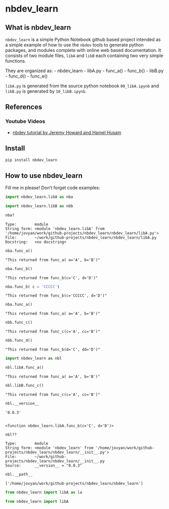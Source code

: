# nbdev_learn

<!-- WARNING: THIS FILE WAS AUTOGENERATED! DO NOT EDIT! -->

## What is nbdev_learn

`nbdev_learn` is a simple Python Notebook github based project intended
as a simple example of how to use the `nbdev` tools to generate python
packages, and modules complete with online web based documentation. It
consists of two module files, `libA` and `libB` each containing two very
simple functions.

They are organized as: - nbdev_learn - libA.py - func_a() - func_b() -
libB.py - func_d() - func_e()

`libA.py` is generated from the source python notebook `00_libA.ipynb`
and `libB.py` is generated by `10_libB.ipynb`.

## References

### Youtube Videos

- [nbdev tutorial by Jeremy Howard and Hamel
  Husain](https://www.youtube.com/watch?v=67FdzLSt4aA)

## Install

``` sh
pip install nbdev_learn
```

## How to use nbdev_learn

Fill me in please! Don’t forget code examples:

``` python
import nbdev_learn.libA as nba
```

``` python
import nbdev_learn.libB as nbb
```

``` python
nba?
```

    Type:        module
    String form: <module 'nbdev_learn.libA' from '/home/jovyan/work/github-projects/nbdev_learn/nbdev_learn/libA.py'>
    File:        ~/work/github-projects/nbdev_learn/nbdev_learn/libA.py
    Docstring:   <no docstring>

``` python
nba.func_a()
```

    "This returned from func_a( a='A', b='B')"

``` python
nba.func_b()
```

    "This returned from func_b(c='C', d='D')"

``` python
nba.func_b( c = 'CCCCC')
```

    "This returned from func_b(c='CCCCC', d='D')"

``` python
nba.func_a()
```

    "This returned from func_a( a='A', b='B')"

``` python
nbb.func_c()
```

    "This returned from func_c(c='A', cc='B')"

``` python
nbb.func_d()
```

    "This returned from func_b(d='C', dd='D')"

``` python
import nbdev_learn as nbl
```

``` python
nbl.libA.func_a()
```

    "This returned from func_a( a='A', b='B')"

``` python
nbl.libB.func_c()
```

    "This returned from func_c(c='A', cc='B')"

``` python
nbl.__version__
```

    '0.0.3'

``` python
```

    <function nbdev_learn.libA.func_b(c='C', d='D')>

``` python
nbl??
```

    Type:        module
    String form: <module 'nbdev_learn' from '/home/jovyan/work/github-projects/nbdev_learn/nbdev_learn/__init__.py'>
    File:        ~/work/github-projects/nbdev_learn/nbdev_learn/__init__.py
    Source:      __version__ = "0.0.3"

``` python
nbl.__path__
```

    ['/home/jovyan/work/github-projects/nbdev_learn/nbdev_learn']

``` python
from nbdev_learn import libA as la
```

``` python
from nbdev_learn import libA
```
